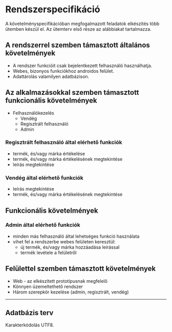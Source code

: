 # Rendszerspecifikáció

A követelményspecifikációban megfogalmazott feladatok elkészítés több ütemben készül el.
Az ütemterv első része az alábbiakat tartalmazza.

## A rendszerrel szemben támasztott általános követelmények
- A rendszer funkcióit csak bejelentkezett felhasználó használhatja.
- Webes, bizonyos funkciókhoz androidos felület.
- Adattárolás valamilyen <!--TODO-->adatbázison.

## Az alkalmazásokkal szemben támasztott funkcionális követelmények
- Felhasználókezelés
	- Vendég
	- Regisztrált felhasználó
    - Admin
### Regisztrált felhasználó által elérhető funkciók
- termék, és/vagy márka értékelése
- termék, és/vagy márka értékelésének megtekintése
- leírás megtekintése

### Vendég által elérhető funkciók
- leírás megtekintése
- termék, és/vagy márka értékelésének megtekintése

## Funkcionális követelmények
### Admin által elérhető funkciók
- minden más felhasználó által lehetséges funkció használata
- vihet fel a rendszerbe webes felületen keresztül:
 	- új termék, és/vagy márka hozzáadása leírással
	- termék levétele a felületről

## Felülettel szemben támasztott követelmények
- Web - az elkészített prototípusnak megfelelő
- Könnyen üzemeltethető rendszer
- Három szerepkör kezelése (admin, regisztrált, vendég)

--------------------------------------

## Adatbázis terv

Karakterkódolás UTF8.
<!--TODO-->
